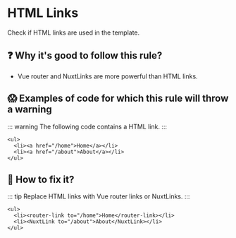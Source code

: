 # HTML Links

Check if HTML links are used in the template.

## ❓ Why it's good to follow this rule?

- Vue router and NuxtLinks are more powerful than HTML links.

## 😱 Examples of code for which this rule will throw a warning

::: warning
The following code contains a HTML link.
:::

```vue
<ul>
  <li><a href="/home">Home</a></li>
  <li><a href="/about">About</a></li>
</ul>
```

## 🤩 How to fix it?

::: tip
Replace HTML links with Vue router links or NuxtLinks.
:::

```vue
<ul>
  <li><router-link to="/home">Home</router-link></li>
  <li><NuxtLink to="/about">About</NuxtLink></li>
</ul>
```
